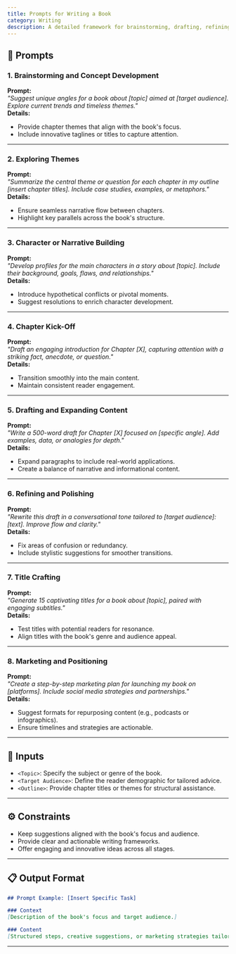 ```yaml
---
title: Prompts for Writing a Book
category: Writing
description: A detailed framework for brainstorming, drafting, refining, and marketing books in various genres and styles.
---
```


## 🔧 Prompts

### 1. **Brainstorming and Concept Development**  
**Prompt:**  
*"Suggest unique angles for a book about [topic] aimed at [target audience]. Explore current trends and timeless themes."*  
**Details:**  
- Provide chapter themes that align with the book's focus.  
- Include innovative taglines or titles to capture attention.

---

### 2. **Exploring Themes**  
**Prompt:**  
*"Summarize the central theme or question for each chapter in my outline [insert chapter titles]. Include case studies, examples, or metaphors."*  
**Details:**  
- Ensure seamless narrative flow between chapters.  
- Highlight key parallels across the book's structure.

---

### 3. **Character or Narrative Building**  
**Prompt:**  
*"Develop profiles for the main characters in a story about [topic]. Include their background, goals, flaws, and relationships."*  
**Details:**  
- Introduce hypothetical conflicts or pivotal moments.  
- Suggest resolutions to enrich character development.

---

### 4. **Chapter Kick-Off**  
**Prompt:**  
*"Draft an engaging introduction for Chapter [X], capturing attention with a striking fact, anecdote, or question."*  
**Details:**  
- Transition smoothly into the main content.  
- Maintain consistent reader engagement.

---

### 5. **Drafting and Expanding Content**  
**Prompt:**  
*"Write a 500-word draft for Chapter [X] focused on [specific angle]. Add examples, data, or analogies for depth."*  
**Details:**  
- Expand paragraphs to include real-world applications.  
- Create a balance of narrative and informational content.

---

### 6. **Refining and Polishing**  
**Prompt:**  
*"Rewrite this draft in a conversational tone tailored to [target audience]: [text]. Improve flow and clarity."*  
**Details:**  
- Fix areas of confusion or redundancy.  
- Include stylistic suggestions for smoother transitions.

---

### 7. **Title Crafting**  
**Prompt:**  
*"Generate 15 captivating titles for a book about [topic], paired with engaging subtitles."*  
**Details:**  
- Test titles with potential readers for resonance.  
- Align titles with the book's genre and audience appeal.

---

### 8. **Marketing and Positioning**  
**Prompt:**  
*"Create a step-by-step marketing plan for launching my book on [platforms]. Include social media strategies and partnerships."*  
**Details:**  
- Suggest formats for repurposing content (e.g., podcasts or infographics).  
- Ensure timelines and strategies are actionable.

---

## 🧩 Inputs

- `<Topic>`: Specify the subject or genre of the book.  
- `<Target Audience>`: Define the reader demographic for tailored advice.  
- `<Outline>`: Provide chapter titles or themes for structural assistance.  

---

## ⚙️ Constraints

- Keep suggestions aligned with the book's focus and audience.  
- Provide clear and actionable writing frameworks.  
- Offer engaging and innovative ideas across all stages.

---

## 📋 Output Format

```markdown
## Prompt Example: [Insert Specific Task]

### Context
[Description of the book's focus and target audience.]

### Content
[Structured steps, creative suggestions, or marketing strategies tailored to the prompt.]
```

---
